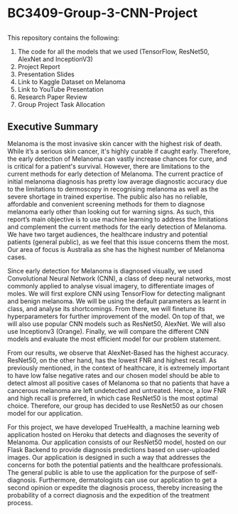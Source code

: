 # BC3409-Group-3-CNN-Project
##
This repository contains the following:
1. The code for all the models that we used (TensorFlow, ResNet50, AlexNet and InceptionV3)
2. Project Report
3. Presentation Slides
4. Link to Kaggle Dataset on Melanoma
5. Link to YouTube Presentation
6. Research Paper Review 
7. Group Project Task Allocation

## Executive Summary
Melanoma is the most invasive skin cancer with the highest risk of death. While it’s a serious
skin cancer, it's highly curable if caught early. Therefore, the early detection of Melanoma can
vastly increase chances for cure, and is critical for a patient's survival.
However, there are limitations to the current methods for early detection of Melanoma. The
current practice of initial melanoma diagnosis has pretty low average diagnostic accuracy due to
the limitations to dermoscopy in recognising melanoma as well as the severe shortage in trained
expertise. The public also has no reliable, affordable and convenient screening methods for
them to diagnose melanoma early other than looking out for warning signs.
As such, this report’s main objective is to use machine learning to address the limitations and
complement the current methods for the early detection of Melanoma. We have two target
audiences, the healthcare industry and potential patients (general public), as we feel that this
issue concerns them the most. Our area of focus is Australia as she has the highest number of
Melanoma cases.

Since early detection for Melanoma is diagnosed visually, we used Convolutional Neural
Network (CNN), a class of deep neural networks, most commonly applied to analyse visual
imagery, to differentiate images of moles.
We will first explore CNN using TensorFlow for detecting malignant and benign melanoma. We
will be using the default parameters as learnt in class, and analyse its shortcomings. From
there, we will finetune its hyperparameters for further improvement of the model. On top of that,
we will also use popular CNN models such as ResNet50, AlexNet. We will also use Inceptionv3
(Orange). Finally, we will compare the different CNN models and evaluate the most efficient
model for our problem statement.

From our results, we observe that AlexNet-Based has the highest accuracy. ResNet50, on the
other hand, has the lowest FNR and highest recall. As previously mentioned, in the context of
healthcare, it is extremely important to have low false negative rates and our chosen model
should be able to detect almost all positive cases of Melanoma so that no patients that have a
cancerous melanoma are left undetected and untreated. Hence, a low FNR and high recall is
preferred, in which case ResNet50 is the most optimal choice. Therefore, our group has decided
to use ResNet50 as our chosen model for our application.

For this project, we have developed TrueHealth, a machine learning web application hosted on
Heroku that detects and diagnoses the severity of Melanoma. Our application consists of our
ResNet50 model, hosted on our Flask Backend to provide diagnosis predictions based on
user-uploaded images. Our application is designed in such a way that addresses the concerns
for both the potential patients and the healthcare professionals. The general public is able to
use the application for the purpose of self-diagnosis. Furthermore, dermatologists can use our
application to get a second opinion or expedite the diagnosis process, thereby increasing the
probability of a correct diagnosis and the expedition of the treatment process.
